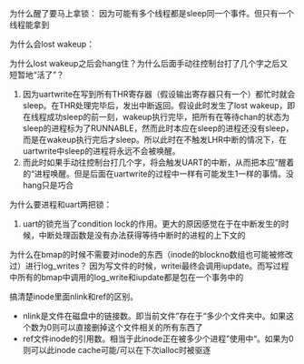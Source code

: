 为什么醒了要马上拿锁：
因为可能有多个线程都是sleep同一个事件。但只有一个线程能拿到

为什么会lost wakeup：



为什么lost wakeup之后会hang住？为什么后面手动往控制台打了几个字之后又短暂地“活了”？

1. 因为uartwrite在写到所有THR寄存器（假设输出寄存器只有一个）都忙时就会sleep。在THR处理完毕后，发出中断返回。假设此时发生了lost wakeup，即在线程成功sleep的前一刻，wakeup执行完毕，把所有在等待chan的状态为sleep的进程标为了RUNNABLE，然而此时本应在sleep的进程还没有sleep，而是在wakeup执行完后才sleep。所以此时在不触发LHR中断的情况下，在uartwrite中sleep的进程将永远不会被唤醒。
2. 而此时如果手动往控制台打几个字，将会触发UART的中断，从而把本应”醒着的“进程唤醒。但是后面在uartwrite的过程中一样有可能发生1一样的事情。没hang只是巧合



为什么要进程和uart两把锁：

1. uart的锁充当了condition lock的作用。更大的原因感觉在于在中断发生的时候，中断处理函数是没有办法获得等待中断时的进程的上下文的



为什么在bmap的时候不需要对inode的东西（inode的blockno数组也可能被修改过）进行log_writes？
因为写文件的时候，writei最终会调用iupdate。而写过程中所有的bmap中调用的log_write和iupdate都是包在一个事务中的



搞清楚inode里面nlink和ref的区别。

- nlink是文件在磁盘中的链接数。即当前文件”存在于“多少个文件夹中。如果这个数为0则可以直接删掉这个文件相关的所有东西了
- ref文件inode的引用数。相当于此inode正在被多少个进程”使用中“。如果为0则可以此inode cache可能/可以在下次ialloc时被驱逐